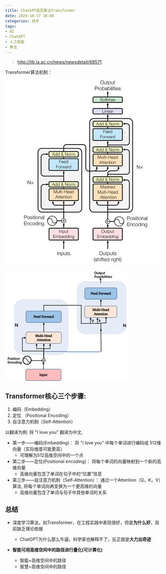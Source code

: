 ```yaml
---
title: ChatGPT底层算法Transformer
date: 2024-10-17 18:06
categories: 技术
tags:
- AI
- ChatGPT
- 人工智能
- 算法
---
```


> http://lib.ia.ac.cn/news/newsdetail/68571


Transformer算法机制：

![](https://raw.githubusercontent.com/youngqqcn/repo4picgo/master/img/qt1.1_F09DBE9AC8895CB064276BF8ACC95B98.jpg)






![](https://raw.githubusercontent.com/youngqqcn/repo4picgo/master/img/qt1.2_A35C601756E296B8146244F0E4764975.png)



## Transformer核心三个步骤:

1. 编码（Embedding）
2. 定位 （Positional Encoding）
3. 自注意力机制（Self-Attention）



以翻译为例: 将 "I love you" 翻译为中文,

- 第一步——编码(Embedding)： 将 "I love you" 中每个单词进行编码成 512维向量（实际维度可能更高）
  - 可理解为512高维空间中的一个点
- 第二步——定位(Positional encoding)： 将每个单词的向量映射到一个新的高维向量
  - 高维向量包含了单词在句子中的“位置”信息
- 第三步——自注意力机制（Self-Attention）： 通过一个Attention（Q，K，V）算法, 将每个单词向再变换为一个更高维的向量
  - 高维向量包含了单词与句子中其他单词的关系



## 总结


- 深度学习算法，如Transformer，在工程实践中表现很好，但是**为什么好**，目前缺乏理论依据
  - ChatGPT为什么那么牛逼，科学家也解释不了，反正就是**大力出奇迹**

- **智能可用高维空间中的路径进行量化(可计算化)**
  - 智能=高维空间中的路径
  - 智慧=高维空间中的路径
